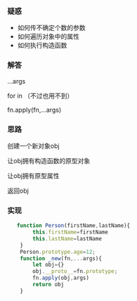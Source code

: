 ### 疑惑

- 如何传不确定个数的参数
- 如何遍历对象中的属性
- 如何执行构造函数

### 解答

...args

for in  （不过也用不到）

fn.apply(fn,...args)

### 思路

创建一个新对象obj

让obj拥有构造函数的原型对象

让obj拥有原型属性

返回obj

### 实现

```js
   function Person(firstName,lastName){
        this.firstName=firstName
        this.lastName=lastName
    }
    Person.prototype.age=12;
    function _new(fn,...args){
        let obj={}
        obj.__proto__=fn.prototype;
        fn.apply(obj,args)
        return obj
    }
```

